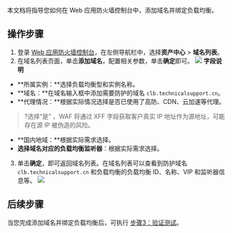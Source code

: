 本文档将指导您如何在 Web 应用防火墙控制台中，添加域名并绑定负载均衡。

## 操作步骤

1. 登录 [Web 应用防火墙控制台](https://console.cloud.tencent.com/guanjia/tea-overview)，在左侧导航栏中，选择**资产中心** > **域名列表**。
2. 在域名列表页面，单击**添加域名**，配置相关参数，单击**确定**即可。
![](https://qcloudimg.tencent-cloud.cn/raw/31d549cfe19a62e60f444e23644a435f.png)
**字段说明**
 - **所属实例：**选择负载均衡型和实例名称。
 - **域名：**在域名输入框中添加需要防护的域名 `clb.technicalsupport.cn`。
 - **代理情况：**根据实际情况选择是否已使用了高防、CDN、云加速等代理。
>?选择“是” ，WAF 将通过 XFF 字段获取客户真实 IP 地址作为源地址，可能存在源 IP 被伪造的风险。
>
 - **国内地域：**根据实际需求选择。
 - **选择域名对应的负载均衡监听器**：根据实际需求选择。
3. 单击**确定**，即可返回域名列表。在域名列表可以查看到防护域名 `clb.technicalsupport.cn` 和负载均衡的负载均衡 ID、名称、VIP 和监听器信息等。
![](https://qcloudimg.tencent-cloud.cn/raw/19948796109e5eaa3b7fef3519abce20.png)

## 后续步骤
当您完成添加域名并绑定负载均衡后，可执行 [步骤3：验证测试](https://cloud.tencent.com/document/product/627/40767)。
